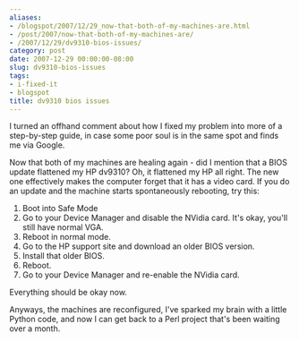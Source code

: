 ```yaml
---
aliases:
- /blogspot/2007/12/29_now-that-both-of-my-machines-are.html
- /post/2007/now-that-both-of-my-machines-are/
- /2007/12/29/dv9310-bios-issues/
category: post
date: 2007-12-29 00:00:00-08:00
slug: dv9310-bios-issues
tags:
- i-fixed-it
- blogspot
title: dv9310 bios issues
---
```


I turned an offhand comment about how I fixed my problem into more of a step-by-step guide, in case some poor soul is in the same spot and finds me via Google.

Now that both of my machines are healing again - did I mention that a BIOS update flattened my HP dv9310? Oh, it flattened my HP all right. The new one effectively  makes the computer forget that it has a video card. If you do an update and the machine starts spontaneously rebooting, try this:

1. Boot into Safe Mode
1. Go to your Device Manager and disable the NVidia card. It's okay, you'll still have normal VGA.
1. Reboot in normal mode.
1. Go to the HP support site and download an older BIOS version.
1. Install that older BIOS.
1. Reboot.
1. Go to your Device Manager and re-enable the NVidia card.</li>

Everything should be okay now.

Anyways, the machines are reconfigured, I've sparked my brain with a little Python code, and now I can get back to a Perl project that's been waiting over a month.

